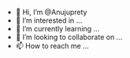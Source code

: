 - 👋 Hi, I’m @Anujuprety
- 👀 I’m interested in ...
- 🌱 I’m currently learning ...
- 💞️ I’m looking to collaborate on ...
- 📫 How to reach me ...

<!---
Anujuprety/Anujuprety is a ✨ special ✨ repository because its `README.md` (this file) appears on your GitHub profile.
You can click the Preview link to take a look at your changes.
--->

